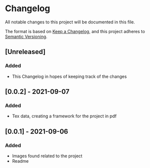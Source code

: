 # Changelog
All notable changes to this project will be documented in this file.

The format is based on [Keep a Changelog](https://keepachangelog.com/en/1.0.0/),
and this project adheres to [Semantic Versioning](https://semver.org/spec/v2.0.0.html).

## [Unreleased]
### Added 
- This Changelog in hopes of keeping track of the changes


## [0.0.2] - 2021-09-07
### Added
- Tex data, creating a framework for the project in pdf


## [0.0.1] - 2021-09-06
### Added
- Images found related to the project
- Readme
